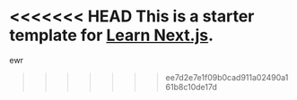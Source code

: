 <<<<<<< HEAD
This is a starter template for [Learn Next.js](https://nextjs.org/learn).
=======
ewr
>>>>>>> ee7d2e7e1f09b0cad911a02490a161b8c10de17d
